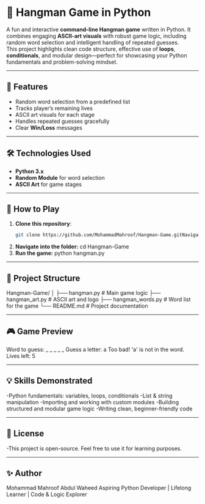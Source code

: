# 🎯 Hangman Game in Python

A fun and interactive **command-line Hangman game** written in Python. It combines engaging **ASCII-art visuals** with robust game logic, including random word selection and intelligent handling of repeated guesses.  
This project highlights clean code structure, effective use of **loops**, **conditionals**, and modular design—perfect for showcasing your Python fundamentals and problem-solving mindset.

---

## 📌 Features
- Random word selection from a predefined list
- Tracks player’s remaining lives
- ASCII art visuals for each stage
- Handles repeated guesses gracefully
- Clear **Win/Loss** messages

---

## 🛠 Technologies Used
- **Python 3.x**
- **Random Module** for word selection
- **ASCII Art** for game stages

---

## 🚀 How to Play
1. **Clone this repository**:
   ```bash
   git clone https://github.com/MohammadMahroof/Hangman-Game.gitNavigate into the folder:
2. **Navigate into the folder:**
   cd Hangman-Game
3. **Run the game:**
   python hangman.py

---

## 📂 Project Structure
Hangman-Game/
│
├── hangman.py          # Main game logic
├── hangman_art.py      # ASCII art and logo
├── hangman_words.py    # Word list for the game
└── README.md           # Project documentation

---

## 🎮 Game Preview
Word to guess: _ _ _ _ _
Guess a letter: a
Too bad! 'a' is not in the word.
Lives left: 5

---

## 💡 Skills Demonstrated
-Python fundamentals: variables, loops, conditionals
-List & string manipulation
-Importing and working with custom modules
-Building structured and modular game logic
-Writing clean, beginner-friendly code

---

## 📜 License
-This project is open-source. Feel free to use it for learning purposes.

---

## ✨ Author
Mohammad Mahroof Abdul Waheed
Aspiring Python Developer | Lifelong Learner | Code & Logic Explorer
